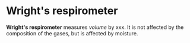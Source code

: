 # Wright's respirometer

**Wright's respirometer** measures *volume* by xxx. It is not affected
by the composition of the gases, but is affected by moisture.
